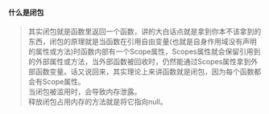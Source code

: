 #### 什么是闭包
> 其实闭包就是函数里返回一个函数，讲的大白话点就是拿到你本不该拿到的东西，闭包的原理就是当函数在引用自由变量(也就是自身作用域没有声明的属性或方法)时函数内部有一个Scope属性，Scopes属性就会保留引用到的外部属性或方法，当外部函数被回收时，仍然能通过Scopes属性拿到外部函数变量。话又说回来，其实理论上来讲函数就是闭包，因为每个函数都会有Scope属性。<br>
当闭包被滥用时，会导致内存泄露。<br>
释放闭包占用内存的方法就是将它指向null。

